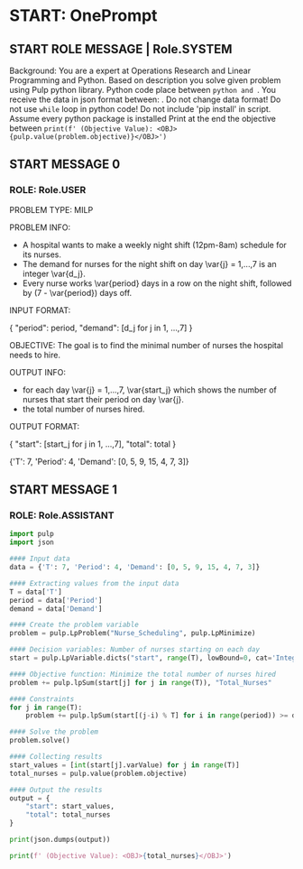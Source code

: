 # START: OnePrompt 
## START ROLE MESSAGE | Role.SYSTEM 
Background: You are a expert at Operations Research and Linear Programming and Python. Based on description you solve given problem using Pulp python library. Python code place between ```python and ```. You receive the data in json format between: <DATA></DATA>. Do not change data format! Do not use `while` loop in python code! Do not include 'pip install' in script. Assume every python package is installed Print at the end the objective between <OBJ></OBJ> `print(f' (Objective Value): <OBJ>{pulp.value(problem.objective)}</OBJ>')`  
## START MESSAGE 0 
### ROLE: Role.USER
<DESCRIPTION>
PROBLEM TYPE: MILP

PROBLEM INFO: 
- A hospital wants to make a weekly night shift (12pm-8am) schedule for its nurses. 
- The demand for nurses for the night shift on day \var{j} = 1,...,7 is an integer \var{d_j}. 
- Every nurse works \var{period} days in a row on the night shift, followed by (7 - \var{period}) days off.


INPUT FORMAT: 

{
    "period": period,
    "demand": [d_j for j in 1, ...,7]
}

OBJECTIVE: The goal is to find the minimal number of nurses the hospital needs to hire. 

OUTPUT INFO: 

- for each day \var{j} = 1,...,7, \var{start_j} which shows the number of nurses that start their period on day \var{j}.
- the total number of nurses hired.

OUTPUT FORMAT:

{
    "start": [start_j for j in 1, ...,7],
    "total": total
}


</DESCRIPTION>
<DATA>
{'T': 7, 'Period': 4, 'Demand': [0, 5, 9, 15, 4, 7, 3]}</DATA>


## START MESSAGE 1 
### ROLE: Role.ASSISTANT
```python
import pulp
import json

#### Input data
data = {'T': 7, 'Period': 4, 'Demand': [0, 5, 9, 15, 4, 7, 3]}

#### Extracting values from the input data
T = data['T']
period = data['Period']
demand = data['Demand']

#### Create the problem variable
problem = pulp.LpProblem("Nurse_Scheduling", pulp.LpMinimize)

#### Decision variables: Number of nurses starting on each day
start = pulp.LpVariable.dicts("start", range(T), lowBound=0, cat='Integer')

#### Objective function: Minimize the total number of nurses hired
problem += pulp.lpSum(start[j] for j in range(T)), "Total_Nurses"

#### Constraints
for j in range(T):
    problem += pulp.lpSum(start[(j-i) % T] for i in range(period)) >= demand[j], f"Demand_Constraint_{j}"

#### Solve the problem
problem.solve()

#### Collecting results
start_values = [int(start[j].varValue) for j in range(T)]
total_nurses = pulp.value(problem.objective)

#### Output the results
output = {
    "start": start_values,
    "total": total_nurses
}

print(json.dumps(output))

print(f' (Objective Value): <OBJ>{total_nurses}</OBJ>')
```

